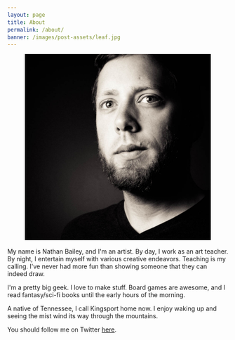 ```yaml
---
layout: page
title: About
permalink: /about/
banner: /images/post-assets/leaf.jpg
---
```


<figure class="quarter-left"><a href="/images/dnbailey.jpg" rel="lightbox"><img src="/images/dnbailey.jpg"></a></figure>

My name is Nathan Bailey, and I'm an artist. By day, I work as an art teacher. By night, I entertain myself with various creative endeavors. Teaching is my calling. I've never had more fun than showing someone that they can indeed draw.

I'm a pretty big geek. I love to make stuff. Board games are awesome, and I read fantasy/sci-fi books until the early hours of the morning.

A native of Tennessee, I call Kingsport home now. I enjoy waking up and seeing the mist wind its way through the mountains.

You should follow me on Twitter [here](http://twitter.com/dnbailey).
